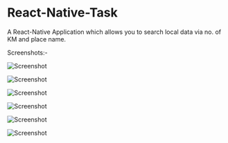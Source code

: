 # React-Native-Task

A React-Native Application which allows you to search local data via no. of KM and place name.

Screenshots:-


![Screenshot](./ScreenShots/1.png?raw=true)


![Screenshot](./ScreenShots/1.png?raw=true)


![Screenshot](./ScreenShots/1.png?raw=true)


![Screenshot](./ScreenShots/1.png?raw=true)


![Screenshot](./ScreenShots/1.png?raw=true)


![Screenshot](./ScreenShots/1.png?raw=true)

